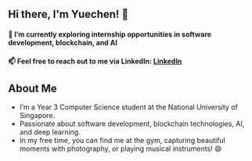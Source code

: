 ## Hi there, I'm Yuechen! 👋
#### 🔭 I’m currently exploring internship opportunities in software development, blockchain, and AI
#### 📫 Feel free to reach out to me via LinkedIn: [LinkedIn](https://www.linkedin.com/in/zhu-yuechen-1a603435/)

## About Me
- I’m a Year 3 Computer Science student at the National University of Singapore.
- Passionate about software development, blockchain technologies, AI, and deep learning.
- In my free time, you can find me at the gym, capturing beautiful moments with photography, or playing musical instruments! 😄


<!---[![Top Langs](https://github-readme-stats.vercel.app/api/top-langs/?username=yuechen2001&layout=compact)](https://github.com/anuraghazra/github-readme-stats)-->


<!--
**yuechen2001/yuechen2001** is a ✨ _special_ ✨ repository because its `README.md` (this file) appears on your GitHub profile.

Here are some ideas to get you started:

- 🔭 I’m currently working on ...
- 🌱 I’m currently learning ...
- 👯 I’m looking to collaborate on ...
- 🤔 I’m looking for help with ...
- 💬 Ask me about ...
- 📫 How to reach me: ...
- 😄 Pronouns: ...
- ⚡ Fun fact: ...
-->
